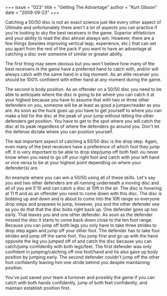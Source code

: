 +++
issue = "023"
title = "Getting The Advantage"
author = "Kurt Gibson"
date = "2009-09-23"
+++

Catching a 50/50 disc is not an exact science just like every other aspect of
Ultimate and unfortunately there aren't a lot of aspects you can practice if
you're looking to sky the best receivers in the game. Superior athleticism and
your ability to read the disc almost always win. However, there are a few
things (besides improving vertical leap, experience, etc.) that can set you
apart from the rest of the pack if you want to have an advantage at catching a
disc over someone of similar or greater ability.  
  
The first thing may seem obvious but you won't believe how many of the best
receivers in the game have a preferred hand to catch with, and/or will always
catch with the same hand in a big moment. As an elite receiver you should be
100% confident with either hand at any moment during the game.  
  
The second is body position. As an offender on a 50/50 disc you need to be
able to anticipate where the disc is going to be where you can catch it at
your highest because you have to assume that with two or three other defenders
on you, someone will be at least as good a jumper/reader as you are. As soon
as the huck goes up you have to get yourself to where you can make a bid for
the disc at the peak of your jump without letting the other defenders get
position. You have to get to the spot where you will catch the disc at its
peak regardless of where the defenders go around you. Don't let the defense
dictate where you can position yourself.  
  
The last important aspect of catching a 50/50 disc is the drop step. Again,
even many of the best receivers have a preference of which foot they jump off.
It is very important to be able to drop step/jump off both feet. ou never know
when you need to go off your right foot and catch with your left hand or vice
versa to be at your highest point depending on where your defender(s) are.  
  
An example where you can win a 50/50 using all of these skills. Let's say you
and two other defenders are all running underneath a moving disc and all of
you are 5'10 and can catch a disc at 10ft in the air. The disc is hovering at
11 ft and as an offender you need to come down with this disc. The disc is
bobbing up and down and is about to come into the 10ft range so everyone drop
steps and prepares to jump, however, you and the other defender see as you do
that that the disc bobs right back up. One defender goes up too early. That
leaves you and one other defender. As soon as the defender missed the disc it
starts to come back down close to the ten foot range. Because you can jump off
both legs you only have to take three strides to drop step again and jump off
your other foot. The defender has to take four strides and jump off the same
foot. You jump first and go up with the hand opposite the leg you jumped off
of and catch the disc because you can catch/jump confidently with both
legs/feet. The first defender was only confident in jumping/catching off one
foot/hand and he also gave up body position by jumping early. The second
defender couldn't jump off the other foot confidently leaving him one stride
behind you despite maintaining position.  
  
You've just saved your team a turnover and possibly the game if you can catch
with both hands confidently, jump of both feet confidently, and maintain
establish position first.
